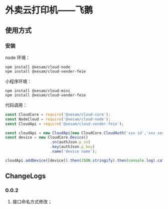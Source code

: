 # 外卖云打印机——飞鹅

## 使用方式

### 安装

node 环境：

```shell script
npm install @xesam/cloud-node
npm install @xesam/cloud-vender-feie
```

小程序环境：

```shell script
npm install @xesam/cloud-mini
npm install @xesam/cloud-vender-feie
```

代码调用：

```javascript
const CloudCore = require('@xesam/cloud-core');
const NodeCloud = require('@xesam/cloud-node');
const CloudApi = require('@xesam/cloud-vender-feie');

const cloudApi = new CloudApi(new CloudCore.CloudAuth('xxx id','xxx secret' ), new NodeCloud());
const device = new CloudCore.Device()
                    .sn(authJson.p_sn)
                    .key(authJson.p_key)
                    .name('device name');

cloudApi.addDevice([device]).then(JSON.stringify).then(console.log).catch(console.error);
```

## ChangeLogs

### 0.0.2
1. 接口命名方式修改；